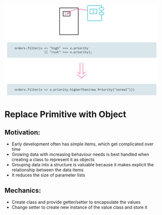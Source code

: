 ![PrmObj](/Encapsulation/Replace-Primitive-with-Object/img/Prm-Obj.PNG)

# Replace Primitive with Object

## Motivation:
- Early development often has simple items, which get complicated over time 
- Growing data with increasing behaviour needs is best handled when creating a class to represent it as objects
- Grouping data into a structure is valuable because it makes explicit the relationship between the data items
- It reduces the size of parameter lists

## Mechanics:
- Create class and provide getter/setter to encapsulate the values
- Change  setter to create new instance of the value class and store it
